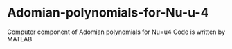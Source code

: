 # Adomian-polynomials-for-Nu-u-4
 Computer component of Adomian polynomials for Nu=u4
Code is written by MATLAB
